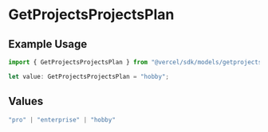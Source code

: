 # GetProjectsProjectsPlan

## Example Usage

```typescript
import { GetProjectsProjectsPlan } from "@vercel/sdk/models/getprojectsop.js";

let value: GetProjectsProjectsPlan = "hobby";
```

## Values

```typescript
"pro" | "enterprise" | "hobby"
```